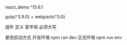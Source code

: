 
react_demo ^15.6.1

gulp(^3.9.0) + webpack(^3.0)

组件 定义 首字母 必须大写

更改启动方式 开发环境 npm run dev  正式环境 npm run env
